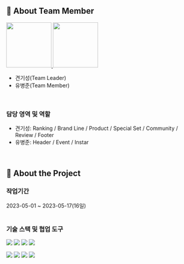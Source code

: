 

<!-- TechStack -->

## :space_invader: About Team Member


<a href="https://github.com/gyeongisung">
<img src="/src/assets/developer2.png" width="120px" height="120px">
</a>
<a href="https://github.com/abismo-github)">
<img src="/src/assets/developer3.png" width="120px" height="120px">
</a>

- 견기성(Team Leader)
- 유병준(Team Member)

<br>

### 담당 영역 및 역할

- 견기성: Ranking / Brand Line / Product / Special Set / Community / Review / Footer
- 유병준: Header / Event / Instar

<br>
<!-- About the Project -->

## :star2: About the Project

### 작업기간

2023-05-01 ~ 2023-05-17(16일)
<br><br>

<!-- Getting Started -->

### 기술 스택 및 협업 도구

<img src="https://img.shields.io/badge/HTML5-E34F26?style=flat&logo=HTML5&logoColor=white" /> <img src="https://img.shields.io/badge/CSS3-1572B6?style=flat&logo=CSS3&logoColor=white" /> <img src="https://img.shields.io/badge/JavaScript-F7DF1E?style=flat&logo=JavaScript&logoColor=white" /> <img src="https://img.shields.io/badge/fontawesome-528DD7?style=flat&logo=fontawesome&logoColor=white" /> 


<img src="https://img.shields.io/badge/GitHub-181717?style=flat&logo=GitHub&logoColor=white" /> <img src="https://img.shields.io/badge/Sourcetree-0052CC?style=flat&logo=Sourcetree&logoColor=white" /> <img src="https://img.shields.io/badge/Slack-4A154B?style=flat&logo=Slack&logoColor=white" /> <img src="https://img.shields.io/badge/Notion-000000?style=flat&logo=Notion&logoColor=white" /> 
<br><br>

<!-- Features -->


